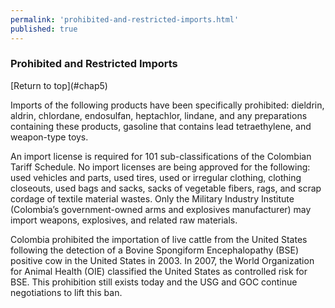 ```yaml
--- 
permalink: 'prohibited-and-restricted-imports.html' 
published: true 
---
```

<h3 id="prohibited-and-restricted-imports">Prohibited and Restricted Imports</h3> [Return to top](#chap5)

Imports of the following products have been specifically prohibited: dieldrin, aldrin, chlordane, endosulfan, heptachlor, lindane, and any preparations containing these products, gasoline that contains lead tetraethylene, and weapon-type toys.

An import license is required for 101 sub-classifications of the Colombian Tariff Schedule. No import licenses are being approved for the following: used vehicles and parts, used tires, used or irregular clothing, clothing closeouts, used bags and sacks, sacks of vegetable fibers, rags, and scrap cordage of textile material wastes. Only the Military Industry Institute (Colombia’s government-owned arms and explosives manufacturer) may import weapons, explosives, and related raw materials.

Colombia prohibited the importation of live cattle from the United States following the detection of a Bovine Spongiform Encephalopathy (BSE) positive cow in the United States in 2003. In 2007, the World Organization for Animal Health (OIE) classified the United States as controlled risk for BSE. This prohibition still exists today and the USG and GOC continue negotiations to lift this ban.

